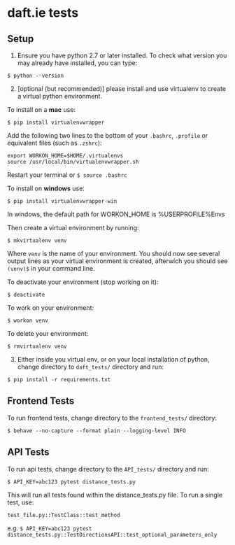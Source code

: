 # daft.ie tests

## Setup
1. Ensure you have python 2.7 or later installed. To check what version you may already have installed, you can type:

  `$ python --version`
  
2. [optional (but recommended)] please install and use virtualenv to create a virtual python environment. 

  To install on a **mac** use:

  `$ pip install virtualenvwrapper`
  
  Add the following two lines to the bottom of your `.bashrc`, `.profile` or equivalent files (such as `.zshrc`):

  ```
  export WORKON_HOME=$HOME/.virtualenvs
  source /usr/local/bin/virtualenvwrapper.sh
  ```
  
  Restart your terminal or `$ source .bashrc`
  
  To install on **windows** use:
  
  `$ pip install virtualenvwrapper-win`
  
  In windows, the default path for WORKON_HOME is %USERPROFILE%Envs
  
  Then create a virtual environment by running:
  
  `$ mkvirtualenv venv`
  
  Where `venv` is the name of your environment. You should now see several output lines as your virtual
  environment is created, afterwich you should see `(venv)$` in your command line.
  
  To deactivate your environment (stop working on it):
  
  `$ deactivate`
  
  To work on your environment:
  
  `$ workon venv`
  
  To delete your environment:
  
  `$ rmvirtualenv venv`
  

3. Either inside you virtual env, or on your local installation of python, change directory to `daft_tests/` directory and run:

  `$ pip install -r requirements.txt`

## Frontend Tests
To run frontend tests, change directory to the `frontend_tests/` directory:

  `$ behave --no-capture --format plain --logging-level INFO`

## API Tests
To run api tests, change directory to the `API_tests/` directory and run:

  `$ API_KEY=abc123 pytest distance_tests.py`
  
  This will run all tests found within the distance_tests.py file. To run a single test, use:
  
  `test_file.py::TestClass::test_method`
  
  e.g. `$ API_KEY=abc123 pytest distance_tests.py::TestDirectionsAPI::test_optional_parameters_only`
